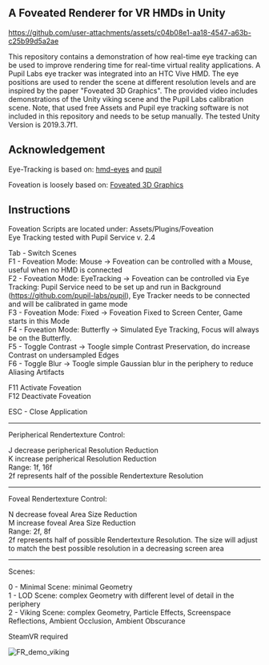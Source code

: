 ## A Foveated Renderer for VR HMDs in Unity

https://github.com/user-attachments/assets/c04b08e1-aa18-4547-a63b-c25b99d5a2ae

This repository contains a demonstration of how real-time eye tracking can be used to improve rendering time for real-time virtual reality applications. A Pupil Labs eye tracker was integrated into an HTC Vive HMD. The eye positions are used to render the scene at different resolution levels and are inspired by the paper "Foveated 3D Graphics". The provided video includes demonstrations of the Unity viking scene and the Pupil Labs calibration scene. Note, that used free Assets and Pupil eye tracking software is not included in this repository and needs to be setup manually. The tested Unity Version is 2019.3.7f1.

## Acknowledgement
Eye-Tracking is based on:
[hmd-eyes](https://github.com/pupil-labs/hmd-eyes) and  [pupil](https://github.com/pupil-labs/pupil)

Foveation is loosely based on:
[Foveated 3D Graphics](https://www.microsoft.com/en-us/research/wp-content/uploads/2012/11/foveated_final15.pdf)

## Instructions

Foveation Scripts are located under: Assets/Plugins/Foveation <br />
Eye Tracking tested with Pupil Service v. 2.4 <br />

Tab - Switch Scenes <br />
F1 - Foveation Mode: Mouse 	 -> Foveation can be controlled with a Mouse, useful when no HMD is connected <br />
F2 - Foveation Mode: EyeTracking -> Foveation can be controlled via Eye Tracking: Pupil Service need to 
				    be set up and run in Background (https://github.com/pupil-labs/pupil), Eye Tracker 
				    needs to be connected and will be calibrated in game mode <br />
F3 - Foveation Mode: Fixed 	 -> Foveation Fixed to Screen Center, Game starts in this Mode <br />
F4 - Foveation Mode: Butterfly   -> Simulated Eye Tracking, Focus will always be on the Butterfly.  <br />
F5 - Toggle Contrast		 -> Toogle simple Contrast Preservation, do increase Contrast on undersampled Edges <br />
F6 - Toggle Blur		 -> Toogle simple Gaussian blur in the periphery to reduce Aliasing Artifacts <br />

F11 Activate Foveation <br />
F12 Deactivate Foveation <br />

ESC - Close Application <br />

----------------------------------------------------------

Peripherical Rendertexture Control: <br />

J decrease peripherical Resolution Reduction <br />
K increase peripherical Resolution Reduction <br />
Range: 1f, 16f <br />
2f represents half of the possible Rendertexture Resolution

----------------------------------------------------------

Foveal Rendertexture Control:

N decrease foveal Area Size Reduction <br />
M increase foveal Area Size Reduction <br />
Range: 2f, 8f <br />
2f represents half of possible Rendertexture Resolution.
The size will adjust to match the best possible resolution
in a decreasing screen area

----------------------------------------------------------

Scenes:

0 - Minimal Scene: minimal Geometry <br />
1 - LOD Scene: complex Geometry with different level of detail in the periphery <br />
2 - Viking Scene: complex Geometry, Particle Effects, Screenspace Reflections, Ambient Occlusion, Ambient Obscurance <br />

SteamVR required <br />

![FR_demo_viking](https://github.com/je-lehmann/FoveatedVRGraphics/assets/49212649/d2556186-a281-43f2-9f95-45d547551d7e)
